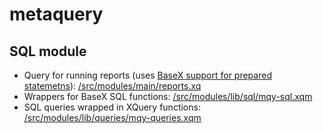 # metaquery

## SQL module
* Query for running reports (uses [BaseX support for prepared statemetns](http://docs.basex.org/wiki/SQL_Module#Prepared_Statements)): [/src/modules/main/reports.xq](https://github.com/metadataframes/metaquery/tree/master/src/modules/main/reports.xq)
* Wrappers for BaseX SQL functions: [/src/modules/lib/sql/mqy-sql.xqm](https://github.com/metadataframes/metaquery/tree/master/src/modules/lib/sql/mqy-sql.xqm)
* SQL queries wrapped in XQuery functions: [/src/modules/lib/queries/mqy-queries.xqm](https://github.com/metadataframes/metaquery/tree/master/src/modules/lib/queries/mqy-queries.xqm)
